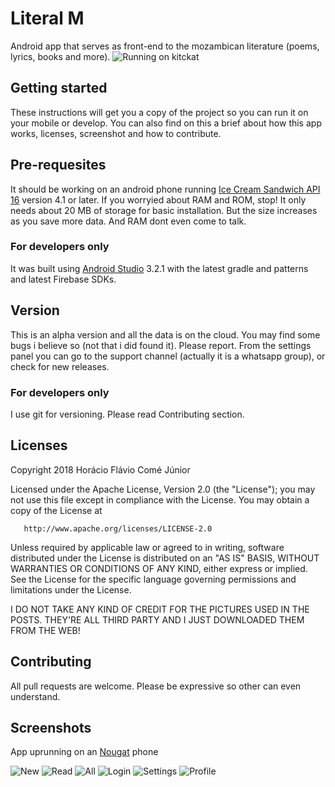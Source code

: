 # Literal M
Android app that serves as front-end to the mozambican literature (poems, lyrics, books and more).
![Running on kitckat](screenshots/00.jpg)

## Getting started
These instructions will get you a copy of the project so you can run it on your mobile or develop.
You can also find on this a brief about how this app works, licenses, screenshot and how to contribute.

## Pre-requesites
It should be working on an android phone running [Ice Cream Sandwich API 16](https://developer.android.com/about/versions/android-4.0-highlights) version 4.1 or later.
If you worryied about RAM and ROM, stop! It only needs about 20 MB of storage for basic installation. But the size increases as you save more data. And RAM dont even come to talk.
### For developers only
It was built using [Android Studio](https://developer.android.com/studio/features/) 3.2.1 with the latest gradle and patterns and latest Firebase SDKs.

## Version
This is an alpha version and all the data is on the cloud. You may find some bugs i believe so (not that i did found it). Please report.
From the settings panel you can go to the support channel (actually it is a whatsapp group), or check for new releases.

### For developers only
I use git for versioning. Please read Contributing section.

## Licenses
   Copyright 2018 Horácio Flávio Comé Júnior

   Licensed under the Apache License, Version 2.0 (the "License");
   you may not use this file except in compliance with the License.
   You may obtain a copy of the License at

       http://www.apache.org/licenses/LICENSE-2.0

   Unless required by applicable law or agreed to in writing, software
   distributed under the License is distributed on an "AS IS" BASIS,
   WITHOUT WARRANTIES OR CONDITIONS OF ANY KIND, either express or implied.
   See the License for the specific language governing permissions and
   limitations under the License.

   I DO NOT TAKE ANY KIND OF CREDIT FOR THE PICTURES USED IN THE POSTS. THEY'RE ALL THIRD PARTY AND I JUST DOWNLOADED THEM FROM THE WEB!
   
## Contributing
All pull requests are welcome. Please be expressive so other can even understand.

## Screenshots
App uprunning on an [Nougat](https://www.android.com/versions/nougat-7-0/) phone

![New](screenshots/01.jpg) ![Read](screenshots/02.jpg) ![All](screenshots/03.png) ![Login](screenshots/04.png) ![Settings](screenshots/05.png) ![Profile](screenshots/06.png)
